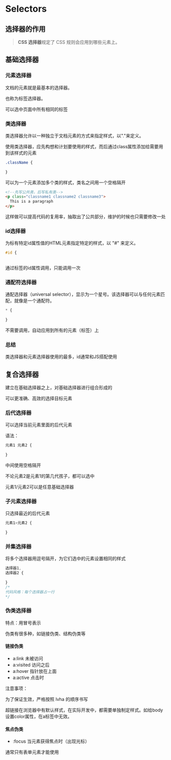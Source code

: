 # Selectors 

## 选择器的作用

> **CSS 选择器**规定了 CSS 规则会应用到哪些元素上。 

## 基础选择器

### 元素选择器

文档的元素就是最基本的选择器。 

也称为标签选择器。

可以选中页面中所有相同的标签

### 类选择器

类选择器允许以一种独立于文档元素的方式来指定样式，以"."来定义。

使用类选择器，应先构想和计划要使用的样式，而后通过class属性添加给需要用到该样式的元素

```css
.className {
  
}
```

可以为一个元素添加多个类的样式，类名之间用一个空格隔开

```html
<!--先写公共类，后写私有类-->
<p class="classname1 classname2 classname3">
  This is a paragraph
</p>
```

这样做可以提高代码的复用率，抽取出了公共部分，维护的时候也只需要修改一处

### id选择器

为标有特定id属性值的HTML元素指定特定的样式，以 "#" 来定义。

```css
#id {
  

```

通过标签的id属性调用，只能调用一次

### 通配符选择器

通配选择器（universal selector），显示为一个星号。该选择器可以与任何元素匹配，就像是一个通配符。

```css
* {
  
}
```

不需要调用，自动应用到所有的元素（标签）上

### 总结

类选择器和元素选择器使用的最多，id通常和JS搭配使用

## 复合选择器

建立在基础选择器之上，对基础选择器进行组合形成的

可以更准确、高效的选择目标元素

### 后代选择器

可以选择当前元素里面的后代元素

语法：

```css
元素1 元素2 {
  
}
```

中间使用空格隔开

不论元素2是元素1的第几代孩子，都可以选中

元素1/元素2可以是任意基础选择器

### 子元素选择器

只选择最近的后代元素

```css
元素1>元素2 {
  
}
```

### 并集选择器

将多个选择器用逗号隔开，为它们选中的元素设置相同的样式

```css
选择器1,
选择器2 {
  
}
/*
代码风格：每个选择器占一行
*/
```

### 伪类选择器

特点：用冒号表示

伪类有很多种，如链接伪类、结构伪类等

#### 链接伪类

- a:link  未被访问
- a:visited  访问之后
- a:hover  指针放在上面
- a:active  点击时

注意事项：

为了保证生效，严格按照 lvha 的顺序书写

超链接在浏览器中有默认样式，在实际开发中，都需要单独制定样式。如给body设置color属性，在a标签中无效。

#### 焦点伪类

- :focus  当元素获得焦点时（出现光标）

通常只有表单元素才能使用